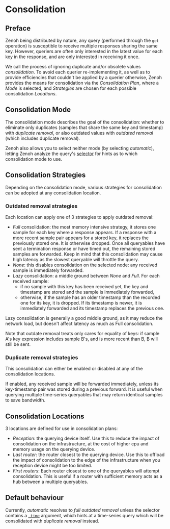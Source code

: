 # Consolidation
## Preface
Zenoh being distributed by nature, any query (performed through the `get` operation) is susceptible to receive multiple responses sharing the same key. However, queriers are often only interested in the latest value for each key in the response, and are only interested in receiving it once.

We call the process of ignoring duplicate and/or obsolete values *consolidation*. To avoid each querier re-implementing it, as well as to provide efficiencies that couldn't be applied by a querier otherwise, Zenoh provides the means for consolidation via the *Consolidation Plan*, where a *Mode* is selected, and *Strategies* are chosen for each possible consolidation *Locations*.

## Consolidation Mode
The consolidation mode describes the goal of the consolidation: whether to eliminate only duplicates (samples that share the same key and timestamp) with *duplicate removal*, or also outdated values with *outdated removal* (which includes duplicate removal).

Zenoh also allows you to select neither mode (by selecting *automatic*), letting Zenoh analyze the query's [selector](../Selector) for hints as to which consolidation mode to use.

## Consolidation Strategies
Depending on the consolidation mode, various strategies for consolidation can be adopted at any consolidation location.

### Outdated removal strategies
Each location can apply one of 3 strategies to apply outdated removal:
- *Full* consolidation: the most memory intensive strategy, it stores one sample for each key where a response appears. If a response with a more recent sample pair appears for a stored key, it replaces the previously stored one. It is otherwise dropped. Once all queryables have sent a termination response or have timed out, the remaining stored samples are forwarded. Keep in mind that this consolidation may cause high latency as the slowest queryable will throttle the query.
- *None*: this disables consolidation on the selected node: any received sample is immediately forwarded.
- *Lazy* consolidation: a middle ground between *None* and *Full*. For each received sample:
  - if no sample with this key has been received yet, the key and timestamp are stored and the sample is immediately forwarded,
  - otherwise, if the sample has an older timestamp than the recorded one for its key, it is dropped. If its timestamp is newer, it is immediately forwarded and its timestamp replaces the previous one.

Lazy consolidation is generally a good middle ground, as it may reduce the network load, but doesn't affect latency as much as Full consolidation. 

Note that outdate removal treats only cares for equality of keys: if sample A's key expression includes sample B's, and is more recent than B, B will still be sent.

### Duplicate removal strategies
This consolidation can either be enabled or disabled at any of the consolidation locations.

If enabled, any received sample will be forwarded immediately, unless its key-timestamp pair was stored during a previous forward. It is useful when querying multiple time-series queryables that may return identical samples to save bandwidth.

## Consolidation Locations
3 locations are defined for use in consolidation plans:
- *Reception*: the querying device itself. Use this to reduce the impact of consolidation on the infrastructure, at the cost of higher cpu and memory usage on the querying device.
- *Last router*: the router closest to the querying device. Use this to offload the impact of consolidation to the edge of the infrastructure when you reception device might be too limited. 
- *First routers*: Each router closest to one of the queryables will attempt consolidation. This is useful if a router with sufficient memory acts as a hub between a multiple queryables.

## Default behaviour
Currently, *automatic* resolves to *full outdated removal* unless the selector contains a [`_time`](../Selector/_time.md) argument, which hints at a time-series query which will be consolidated with *duplicate removal* instead.
